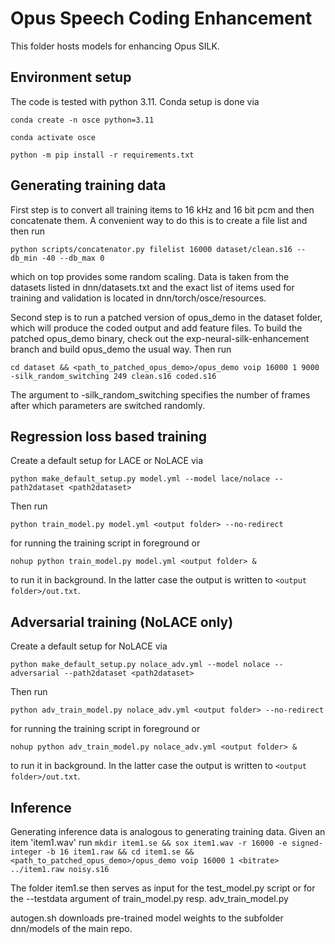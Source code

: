 # Opus Speech Coding Enhancement

This folder hosts models for enhancing Opus SILK.

## Environment setup
The code is tested with python 3.11. Conda setup is done via


`conda create -n osce python=3.11`

`conda activate osce`

`python -m pip install -r requirements.txt`


## Generating training data
First step is to convert all training items to 16 kHz and 16 bit pcm and then concatenate them. A convenient way to do this is to create a file list and then run

`python scripts/concatenator.py filelist 16000 dataset/clean.s16 --db_min -40 --db_max 0`

which on top provides some random scaling. Data is taken from the datasets listed in dnn/datasets.txt and the exact list of items used for training and validation is
located in dnn/torch/osce/resources.

Second step is to run a patched version of opus_demo in the dataset folder, which will produce the coded output and add feature files. To build the patched opus_demo binary, check out the exp-neural-silk-enhancement branch and build opus_demo the usual way. Then run

`cd dataset && <path_to_patched_opus_demo>/opus_demo voip 16000 1 9000 -silk_random_switching 249 clean.s16 coded.s16 `

The argument to -silk_random_switching specifies the number of frames after which parameters are switched randomly.

## Regression loss based training
Create a default setup for LACE or NoLACE via

`python make_default_setup.py model.yml --model lace/nolace --path2dataset <path2dataset>`

Then run

`python train_model.py model.yml <output folder> --no-redirect`

for running the training script in foreground or

`nohup python train_model.py model.yml <output folder> &`

to run it in background. In the latter case the output is written to `<output folder>/out.txt`.

## Adversarial training (NoLACE only)
Create a default setup for NoLACE via

`python make_default_setup.py nolace_adv.yml --model nolace --adversarial --path2dataset <path2dataset>`

Then run

`python adv_train_model.py nolace_adv.yml <output folder> --no-redirect`

for running the training script in foreground or

`nohup python adv_train_model.py nolace_adv.yml <output folder> &`

to run it in background. In the latter case the output is written to `<output folder>/out.txt`.

## Inference
Generating inference data is analogous to generating training data. Given an item 'item1.wav' run
`mkdir item1.se && sox item1.wav -r 16000 -e signed-integer -b 16 item1.raw && cd item1.se && <path_to_patched_opus_demo>/opus_demo voip 16000 1 <bitrate> ../item1.raw noisy.s16`

The folder item1.se then serves as input for the test_model.py script or for the --testdata argument of train_model.py resp. adv_train_model.py

autogen.sh downloads pre-trained model weights to the subfolder dnn/models of the main repo.